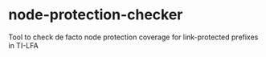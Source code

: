 # node-protection-checker
Tool to check de facto node protection coverage for link-protected prefixes in TI-LFA

